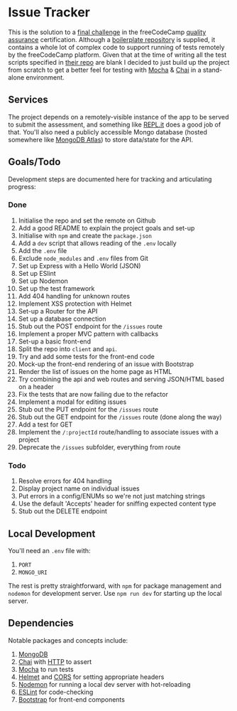 # Issue Tracker

This is the solution to a [final challenge](https://www.freecodecamp.org/learn/quality-assurance/quality-assurance-projects/issue-tracker) in the freeCodeCamp [quality assurance](https://www.freecodecamp.org/learn/quality-assurance/) certification. Although a [boilerplate repository](https://github.com/freeCodeCamp/boilerplate-project-issuetracker/) is supplied, it contains a whole lot of complex code to support running of tests remotely by the freeCodeCamp platform. Given that at the time of writing all the test scripts specified in [their repo](https://github.com/freeCodeCamp/freeCodeCamp/blob/production-current/curriculum/challenges/english/06-quality-assurance/quality-assurance-projects/issue-tracker.english.md) are blank I decided to just build up the project from scratch to get a better feel for testing with [Mocha](https://www.npmjs.com/package/mocha) &amp; [Chai](https://www.npmjs.com/package/chai) in a stand-alone environment.

## Services

The project depends on a remotely-visible instance of the app to be served to submit the assessment, and something like [REPL.it](https://repl.it/) does a good job of that. You'll also need a publicly accessible Mongo database (hosted somewhere like [MongoDB Atlas](https://www.mongodb.com/cloud/atlas)) to store data/state for the API.

## Goals/Todo

Development steps are documented here for tracking and articulating progress:

### Done

1. Initialise the repo and set the remote on Github
1. Add a good README to explain the project goals and set-up
1. Initialise with `npm` and create the `package.json`
1. Add a `dev` script that allows reading of the `.env` locally
1. Add the `.env` file
1. Exclude `node_modules` and `.env` files from Git
1. Set up Express with a Hello World (JSON)
1. Set up ESlint
1. Set up Nodemon
1. Set up the test framework
1. Add 404 handling for unknown routes
1. Implement XSS protection with Helmet
1. Set-up a Router for the API
1. Set up a database connection
1. Stub out the POST endpoint for the `/issues` route
1. Implement a proper MVC pattern with callbacks
1. Set-up a basic front-end
1. Split the repo into `client` and `api`.
1. Try and add some tests for the front-end code
1. Mock-up the front-end rendering of an issue with Bootstrap
1. Render the list of issues on the home page as HTML
1. Try combining the api and web routes and serving JSON/HTML based on a header
1. Fix the tests that are now failing due to the refactor
1. Implement a modal for editing issues
1. Stub out the PUT endpoint for the `/issues` route
1. Stub out the GET endpoint for the `/issues` route (done along the way)
1. Add a test for GET
1. Implement the `/:projectId` route/handling to associate issues with a project
1. Deprecate the `/issues` subfolder, everything from route

### Todo

1. Resolve errors for 404 handling
1. Display project name on individual issues
1. Put errors in a config/ENUMs so we're not just matching strings
1. Use the default 'Accepts' header for sniffing expected content type
1. Stub out the DELETE endpoint 

## Local Development

You'll need an `.env` file with:

1. `PORT`
1. `MONGO_URI`

The rest is pretty straightforward, with `npm` for package management and `nodemon` for development server. Use `npm run dev` for starting up the local server.

## Dependencies

Notable packages and concepts include:

1. [MongoDB](https://www.npmjs.com/package/mongodb)
1. [Chai](https://www.npmjs.com/package/chai) with [HTTP](https://www.npmjs.com/package/chai-http) to assert
1. [Mocha](https://www.npmjs.com/package/mocha) to run tests
1. [Helmet](https://www.npmjs.com/package/helmet) and [CORS](https://www.npmjs.com/package/cors) for setting appropriate headers
1. [Nodemon](https://www.npmjs.com/package/nodemon) for running a local dev server with hot-reloading
1. [ESLint](https://www.npmjs.com/package/eslint) for code-checking
1. [Bootstrap](https://getbootstrap.com/docs/4.0/) for front-end components
